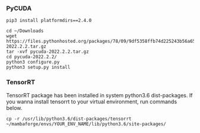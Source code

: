 ### PyCUDA
```
pip3 install platformdirs==2.4.0

cd ~/Downloads
wget https://files.pythonhosted.org/packages/78/09/9df5358ffb74d225243b56a65ffe196de481fcd8f731f55e41f2d5d36015/pycuda-2022.2.2.tar.gz
tar -xvf pycuda-2022.2.2.tar.gz
cd pycuda-2022.2.2/
python3 configure.py
python3 setup.py install
```
### TensorRT
TensorRT package has been installed in system python3.6 dist-packages. If you wanna install tensorrt to your virtual environment, run commands below.
```
cp -r /usr/lib/python3.6/dist-packages/tensorrt ~/mambaforge/envs/YOUR_ENV_NAME/lib/python3.6/site-packages/
```
